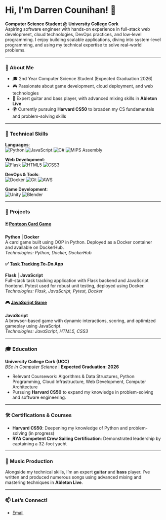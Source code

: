 # Hi, I'm Darren Counihan! 👋

**Computer Science Student @ University College Cork**  
Aspiring software engineer with hands-on experience in full-stack web development, cloud technologies, DevOps practices, and low-level programming. I enjoy building scalable applications, diving into system-level programming, and using my technical expertise to solve real-world problems.

---

### 🌟 **About Me**
- 🎓 2nd Year Computer Science Student (Expected Graduation 2026)
- 🎮 Passionate about game development, cloud deployment, and web technologies
- 🎸 Expert guitar and bass player, with advanced mixing skills in **Ableton Live**
- 🌍 Currently pursuing **Harvard CS50** to broaden my CS fundamentals and problem-solving skills

---

### 🚀 **Technical Skills**
**Languages**:  
![Python](https://img.shields.io/badge/Python-3776AB?style=for-the-badge&logo=python&logoColor=white)
![JavaScript](https://img.shields.io/badge/JavaScript-F7DF1E?style=for-the-badge&logo=javascript&logoColor=black)
![C#](https://img.shields.io/badge/C%23-239120?style=for-the-badge&logo=c-sharp&logoColor=white)
![MIPS Assembly](https://img.shields.io/badge/MIPS_Assembly-00599C?style=for-the-badge)

**Web Development**:  
![Flask](https://img.shields.io/badge/Flask-000000?style=for-the-badge&logo=flask&logoColor=white)
![HTML5](https://img.shields.io/badge/HTML5-E34F26?style=for-the-badge&logo=html5&logoColor=white)
![CSS3](https://img.shields.io/badge/CSS3-1572B6?style=for-the-badge&logo=css3&logoColor=white)

**DevOps & Tools**:  
![Docker](https://img.shields.io/badge/Docker-2496ED?style=for-the-badge&logo=docker&logoColor=white)
![Git](https://img.shields.io/badge/Git-F05032?style=for-the-badge&logo=git&logoColor=white)
![AWS](https://img.shields.io/badge/AWS-232F3E?style=for-the-badge&logo=amazon-aws&logoColor=white)

**Game Development**:  
![Unity](https://img.shields.io/badge/Unity-000000?style=for-the-badge&logo=unity&logoColor=white)
![Blender](https://img.shields.io/badge/Blender-F5792A?style=for-the-badge&logo=blender&logoColor=white)

---

### 📂 **Projects**

#### 🃏 [Pontoon Card Game](https://github.com/godziller/pontoon)  
**Python** | **Docker**  
A card game built using OOP in Python. Deployed as a Docker container and available on DockerHub.  
*Technologies: Python, Docker, DockerHub*

#### ✅ [Task Tracking To-Do App](https://github.com/godziller/task-tracker)  
**Flask** | **JavaScript**  
Full-stack task tracking application with Flask backend and JavaScript frontend. Pytest used for robust unit testing, deployed using Docker.  
*Technologies: Flask, JavaScript, Pytest, Docker*

#### 🎮 [JavaScript Game](https://github.com/godziller/js-game)  
**JavaScript**  
A browser-based game with dynamic interactions, scoring, and optimized gameplay using JavaScript.  
*Technologies: JavaScript, HTML5, CSS3*


---

### 🎓 **Education**
**University College Cork (UCC)**  
*BSc in Computer Science* | **Expected Graduation: 2026**  
- Relevant Coursework: Algorithms & Data Structures, Python Programming, Cloud Infrastructure, Web Development, Computer Architecture
- Pursuing **Harvard CS50** to expand my knowledge in problem-solving and software engineering.

---

### 🛠️ **Certifications & Courses**
- **Harvard CS50**: Deepening my knowledge of Python and problem-solving (in progress)
- **RYA Competent Crew Sailing Certification**: Demonstrated leadership by captaining a 32-foot yacht

---

### 🎸 **Music Production**
Alongside my technical skills, I’m an expert **guitar** and **bass** player. I’ve written and produced numerous songs using advanced mixing and mastering techniques in **Ableton Live**.

---

### 📫 **Let’s Connect!**
- [Email](mailto:darren@counihan.ie)

